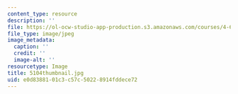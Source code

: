```yaml
---
content_type: resource
description: ''
file: https://ol-ocw-studio-app-production.s3.amazonaws.com/courses/4-614-religious-architecture-and-islamic-cultures-fall-2002/e0d8388101c3c57c50228914fddece72_5104thumbnail.jpg
file_type: image/jpeg
image_metadata:
  caption: ''
  credit: ''
  image-alt: ''
resourcetype: Image
title: 5104thumbnail.jpg
uid: e0d83881-01c3-c57c-5022-8914fddece72
---
```

